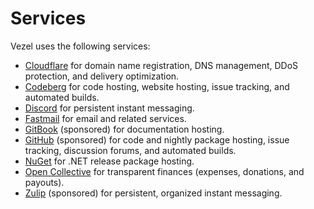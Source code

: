 # Services

Vezel uses the following services:

* [Cloudflare](https://dash.cloudflare.com) for domain name registration, DNS
  management, DDoS protection, and delivery optimization.
* [Codeberg](https://codeberg.org/vezel) for code hosting, website hosting,
  issue tracking, and automated builds.
* [Discord](https://discord.gg/wtzCfaX2Nj) for persistent instant messaging.
* [Fastmail](https://www.fastmail.com) for email and related services.
* [GitBook](https://app.gitbook.com/o/P8o5dXt7bteWr6hK73oR/home) (sponsored) for
  documentation hosting.
* [GitHub](https://github.com/vezel-dev) (sponsored) for code and nightly
  package hosting, issue tracking, discussion forums, and automated builds.
* [NuGet](https://www.nuget.org) for .NET release package hosting.
* [Open Collective](https://opencollective.com/vezel) for transparent finances
  (expenses, donations, and payouts).
* [Zulip](https://vezel.zulipchat.com) (sponsored) for persistent, organized
  instant messaging.
